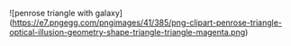 ![penrose triangle with galaxy] (https://e7.pngegg.com/pngimages/41/385/png-clipart-penrose-triangle-optical-illusion-geometry-shape-triangle-triangle-magenta.png)
